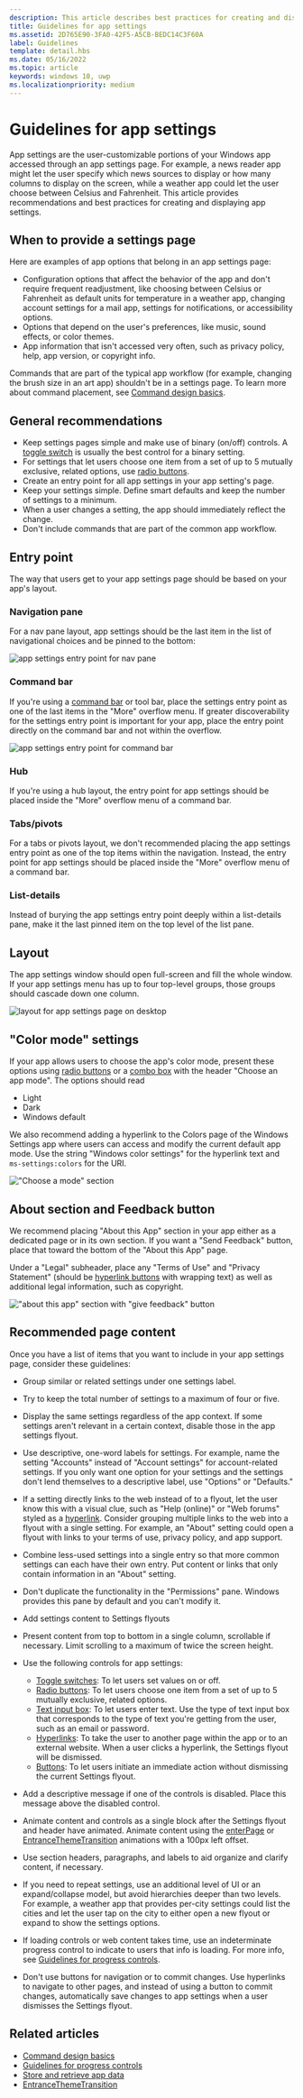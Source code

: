 ```yaml
---
description: This article describes best practices for creating and displaying app settings.
title: Guidelines for app settings
ms.assetid: 2D765E90-3FA0-42F5-A5CB-BEDC14C3F60A
label: Guidelines
template: detail.hbs
ms.date: 05/16/2022
ms.topic: article
keywords: windows 10, uwp
ms.localizationpriority: medium
---
```


# Guidelines for app settings

App settings are the user-customizable portions of your Windows app accessed through an app settings page. For example, a news reader app might let the user specify which news sources to display or how many columns to display on the screen, while a weather app could let the user choose between Celsius and Fahrenheit. This article provides recommendations and best practices for creating and displaying app settings.

## When to provide a settings page

Here are examples of app options that belong in an app settings page:

- Configuration options that affect the behavior of the app and don't require frequent readjustment, like choosing between Celsius or Fahrenheit as default units for temperature in a weather app, changing account settings for a mail app, settings for notifications, or accessibility options.
- Options that depend on the user's preferences, like music, sound effects, or color themes.
- App information that isn't accessed very often, such as privacy policy, help, app version, or copyright info.

Commands that are part of the typical app workflow (for example, changing the brush size in an art app) shouldn't be in a settings page. To learn more about command placement, see [Command design basics](../basics/commanding-basics.md).

## General recommendations

- Keep settings pages simple and make use of binary (on/off) controls. A [toggle switch](../controls/toggles.md) is usually the best control for a binary setting.
- For settings that let users choose one item from a set of up to 5 mutually exclusive, related options, use [radio buttons](../controls/radio-button.md).
- Create an entry point for all app settings in your app setting's page.
- Keep your settings simple. Define smart defaults and keep the number of settings to a minimum.
- When a user changes a setting, the app should immediately reflect the change.
- Don't include commands that are part of the common app workflow.

## Entry point

The way that users get to your app settings page should be based on your app's layout.

### Navigation pane

For a nav pane layout, app settings should be the last item in the list of navigational choices and be pinned to the bottom:

![app settings entry point for nav pane](images/appsettings-nav-settings.png)

### Command bar

If you're using a [command bar](../controls/command-bar.md) or tool bar, place the settings entry point as one of the last items in the "More" overflow menu. If greater discoverability for the settings entry point is important for your app, place the entry point directly on the command bar and not within the overflow.

![app settings entry point for command bar](../controls/images/appbar_rs2_overflow_icons.png)

### Hub

If you're using a hub layout, the entry point for app settings should be placed inside the "More" overflow menu of a command bar.

### Tabs/pivots

For a tabs or pivots layout, we don't recommended placing the app settings entry point as one of the top items within the navigation. Instead, the entry point for app settings should be placed inside the "More" overflow menu of a command bar.

### List-details

Instead of burying the app settings entry point deeply within a list-details pane, make it the last pinned item on the top level of the list pane.

## Layout

The app settings window should open full-screen and fill the whole window. If your app settings menu has up to four top-level groups, those groups should cascade down one column.

![layout for app settings page on desktop](images/appsettings-layout-navpane-desktop.png)

## "Color mode" settings

If your app allows users to choose the app's color mode, present these options using [radio buttons](../controls/radio-button.md) or a [combo box](../controls/combo-box.md) with the header "Choose an app mode". The options should read

- Light
- Dark
- Windows default

We also recommend adding a hyperlink to the Colors page of the Windows Settings app where users can access and modify the current default app mode. Use the string "Windows color settings" for the hyperlink text and `ms-settings:colors` for the URI.

!["Choose a mode" section](images/appsettings_mode.png)

<!--
<div class="microsoft-internal-note">
Detailed redlines showing preferred text strings for the "Choose a mode" section are available on [UNI](https://uni/DesignDepot.FrontEnd/#/ProductNav/2543/0/dv/?t=Windows%7CControls%7CColorMode&f=RS2).
</div>
-->

## About section and Feedback button

We recommend placing  "About this App" section in your app either as a dedicated page or in its own section. If you want a "Send Feedback" button, place that toward the bottom of the "About this App" page.

Under a "Legal" subheader, place any "Terms of Use" and "Privacy Statement" (should be [hyperlink buttons](../controls/hyperlinks.md) with wrapping text) as well as additional legal information, such as copyright.

!["about this app" section with "give feedback" button](images/appsettings-about.png)

## Recommended page content

Once you have a list of items that you want to include in your app settings page, consider these guidelines:

- Group similar or related settings under one settings label.
- Try to keep the total number of settings to a maximum of four or five.
- Display the same settings regardless of the app context. If some settings aren't relevant in a certain context, disable those in the app settings flyout.
- Use descriptive, one-word labels for settings. For example, name the setting "Accounts" instead of "Account settings" for account-related settings. If you only want one option for your settings and the settings don't lend themselves to a descriptive label, use "Options" or "Defaults."
- If a setting directly links to the web instead of to a flyout, let the user know this with a visual clue, such as "Help (online)" or "Web forums" styled as a [hyperlink](../controls/hyperlinks.md). Consider grouping multiple links to the web into a flyout with a single setting. For example, an "About" setting could open a flyout with links to your terms of use, privacy policy, and app support.
- Combine less-used settings into a single entry so that more common settings can each have their own entry. Put content or links that only contain information in an "About" setting.
- Don't duplicate the functionality in the "Permissions" pane. Windows provides this pane by default and you can't modify it.

- Add settings content to Settings flyouts
- Present content from top to bottom in a single column, scrollable if necessary. Limit scrolling to a maximum of twice the screen height.
- Use the following controls for app settings:

  - [Toggle switches](../controls/toggles.md): To let users set values on or off.
  - [Radio buttons](../controls/radio-button.md): To let users choose one item from a set of up to 5 mutually exclusive, related options.
  - [Text input box](../controls/text-block.md): To let users enter text. Use the type of text input box that corresponds to the type of text you're getting from the user, such as an email or password.
  - [Hyperlinks](../controls/hyperlinks.md): To take the user to another page within the app or to an external website. When a user clicks a hyperlink, the Settings flyout will be dismissed.
  - [Buttons](../controls/buttons.md): To let users initiate an immediate action without dismissing the current Settings flyout.
- Add a descriptive message if one of the controls is disabled. Place this message above the disabled control.
- Animate content and controls as a single block after the Settings flyout and header have animated. Animate content using the [enterPage](/previous-versions/windows/apps/br212672(v=win.10)) or [EntranceThemeTransition](/uwp/api/Windows.UI.Xaml.Media.Animation.EntranceThemeTransition) animations with a 100px left offset.
- Use section headers, paragraphs, and labels to aid organize and clarify content, if necessary.
- If you need to repeat settings, use an additional level of UI or an expand/collapse model, but avoid hierarchies deeper than two levels. For example, a weather app that provides per-city settings could list the cities and let the user tap on the city to either open a new flyout or expand to show the settings options.
- If loading controls or web content takes time, use an indeterminate progress control to indicate to users that info is loading. For more info, see [Guidelines for progress controls](../controls/progress-controls.md).
- Don't use buttons for navigation or to commit changes. Use hyperlinks to navigate to other pages, and instead of using a button to commit changes, automatically save changes to app settings when a user dismisses the Settings flyout.

## Related articles

- [Command design basics](../basics/commanding-basics.md)
- [Guidelines for progress controls](../controls/progress-controls.md)
- [Store and retrieve app data](./store-and-retrieve-app-data.md)
- [EntranceThemeTransition](/uwp/api/Windows.UI.Xaml.Media.Animation.EntranceThemeTransition)
